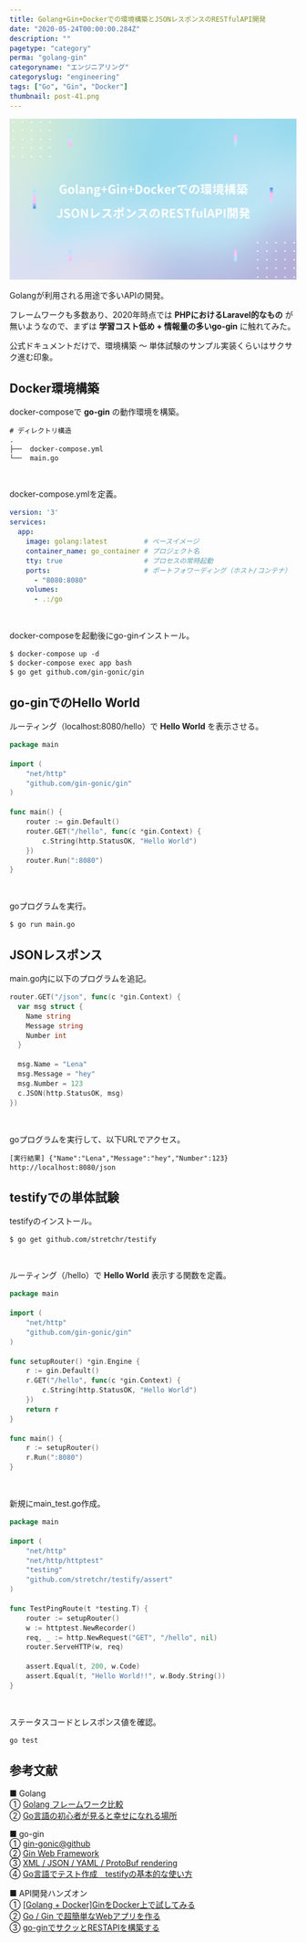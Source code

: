 ```yaml
---
title: Golang+Gin+Dockerでの環境構築とJSONレスポンスのRESTfulAPI開発
date: "2020-05-24T00:00:00.284Z"
description: ""
pagetype: "category"
perma: "golang-gin"
categoryname: "エンジニアリング"
categoryslug: "engineering"
tags: ["Go", "Gin", "Docker"]
thumbnail: post-41.png
---
```


![](./post-41.png)

Golangが利用される用途で多いAPIの開発。

フレームワークも多数あり、2020年時点では **PHPにおけるLaravel的なもの** が無いようなので、まずは **学習コスト低め + 情報量の多いgo-gin** に触れてみた。

公式ドキュメントだけで、環境構築 〜 単体試験のサンプル実装くらいはサクサク進む印象。

## Docker環境構築

docker-composeで **go-gin** の動作環境を構築。

```shell
# ディレクトリ構造
.
├──  docker-compose.yml
└──  main.go
```
<br/>

docker-compose.ymlを定義。

```yaml
version: '3'
services:
  app:
    image: golang:latest         # ベースイメージ
    container_name: go_container # プロジェクト名
    tty: true                    # プロセスの常時起動
    ports:                       # ポートフォワーディング（ホスト/コンテナ）
      - "8080:8080"
    volumes:
      - .:/go
```
<br/>

docker-composeを起動後にgo-ginインストール。

```shell
$ docker-compose up -d
$ docker-compose exec app bash
$ go get github.com/gin-gonic/gin
```

## go-ginでのHello World


ルーティング（localhost:8080/hello）で **Hello World** を表示させる。

```go
package main

import (
	"net/http"
	"github.com/gin-gonic/gin"
)

func main() {
	router := gin.Default()
	router.GET("/hello", func(c *gin.Context) {
		c.String(http.StatusOK, "Hello World")
	})
	router.Run(":8080")
}
```
<br/>

goプログラムを実行。

```shell
$ go run main.go
```

## JSONレスポンス

main.go内に以下のプログラムを追記。

```go
router.GET("/json", func(c *gin.Context) {
  var msg struct {
    Name string
    Message string
    Number int
  }
  
  msg.Name = "Lena"
  msg.Message = "hey"
  msg.Number = 123
  c.JSON(http.StatusOK, msg)
})
```
<br/>

goプログラムを実行して、以下URLでアクセス。

```shell
[実行結果] {"Name":"Lena","Message":"hey","Number":123}
http://localhost:8080/json
```

## testifyでの単体試験

testifyのインストール。

```shell
$ go get github.com/stretchr/testify
```
<br/>

ルーティング（/hello）で **Hello World** 表示する関数を定義。

```go
package main

import (
	"net/http"
	"github.com/gin-gonic/gin"
)

func setupRouter() *gin.Engine {
	r := gin.Default()
	r.GET("/hello", func(c *gin.Context) {
		c.String(http.StatusOK, "Hello World")
	})
	return r
}

func main() {
	r := setupRouter()
	r.Run(":8080")
}
```
<br/>

新規にmain_test.go作成。

```go
package main

import (
	"net/http"
	"net/http/httptest"
	"testing"
	"github.com/stretchr/testify/assert"
)

func TestPingRoute(t *testing.T) {
	router := setupRouter()
	w := httptest.NewRecorder()
	req, _ := http.NewRequest("GET", "/hello", nil)
	router.ServeHTTP(w, req)

	assert.Equal(t, 200, w.Code)
	assert.Equal(t, "Hello World!!", w.Body.String())
}
```
<br/>

ステータスコードとレスポンス値を確認。

```shell
go test
```

## 参考文献
■ Golang  
① [Golang フレームワーク比較](https://qiita.com/yumin/items/5de33b068ead564ebcbf)  
② [Go言語の初心者が見ると幸せになれる場所](https://qiita.com/tenntenn/items/0e33a4959250d1a55045)  

■ go-gin  
① [gin-gonic@github](https://github.com/gin-gonic/gin)  
② [Gin Web Framework](https://gin-gonic.com/)  
③ [XML / JSON / YAML / ProtoBuf rendering](https://gin-gonic.com/docs/examples/rendering/)  
④ [Go言語でテスト作成　testifyの基本的な使い方](https://re-engines.com/2018/10/16/go-testify%E3%82%92%E4%BD%BF%E3%81%A3%E3%81%A6%E3%83%86%E3%82%B9%E3%83%88%E4%BD%9C%E6%88%90/)  

■ API開発ハンズオン  
① [[Golang + Docker]GinをDocker上で試してみる](https://www.aizulab.com/blog/gin-docker/)  
② [Go / Gin で超簡単なWebアプリを作る](https://qiita.com/hyo_07/items/59c093dda143325b1859)  
③ [go-ginでサクッとRESTAPIを構築する](https://qiita.com/shiei_kawa/items/eddf48287455380f618f)  